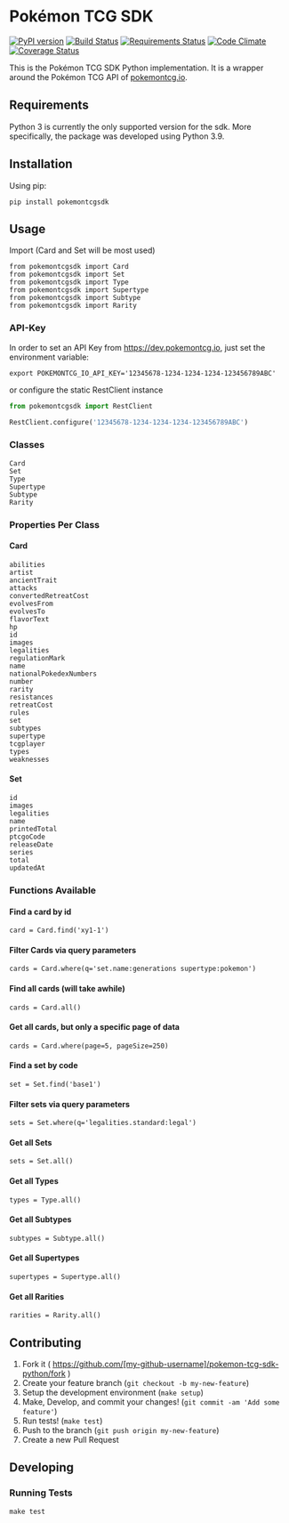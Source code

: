 # Pokémon TCG SDK

[![PyPI version](https://badge.fury.io/py/pokemontcgsdk.svg)](https://badge.fury.io/py/pokemontcgsdk)
[![Build Status](https://travis-ci.org/PokemonTCG/pokemon-tcg-sdk-python.svg?branch=master)](https://travis-ci.org/PokemonTCG/pokemon-tcg-sdk-python)
[![Requirements Status](https://requires.io/github/PokemonTCG/pokemon-tcg-sdk-python/requirements.svg?branch=master)](https://requires.io/github/PokemonTCG/pokemon-tcg-sdk-python/requirements/?branch=master)
[![Code Climate](https://codeclimate.com/github/PokemonTCG/pokemon-tcg-sdk-python/badges/gpa.svg)](https://codeclimate.com/github/PokemonTCG/pokemon-tcg-sdk-python)
[![Coverage Status](https://coveralls.io/repos/github/PokemonTCG/pokemon-tcg-sdk-python/badge.svg?branch=master)](https://coveralls.io/github/PokemonTCG/pokemon-tcg-sdk-python?branch=master)

This is the Pokémon TCG SDK Python implementation. It is a wrapper around the Pokémon TCG API of [pokemontcg.io](http://pokemontcg.io/).

## Requirements

Python 3 is currently the only supported version for the sdk. More specifically, the package was developed using Python 3.9.

## Installation

Using pip:

    pip install pokemontcgsdk

## Usage

Import (Card and Set will be most used)

    from pokemontcgsdk import Card
    from pokemontcgsdk import Set
    from pokemontcgsdk import Type
    from pokemontcgsdk import Supertype
    from pokemontcgsdk import Subtype
    from pokemontcgsdk import Rarity

### API-Key

In order to set an API Key from https://dev.pokemontcg.io, just set the environment variable:

    export POKEMONTCG_IO_API_KEY='12345678-1234-1234-1234-123456789ABC'

or configure the static RestClient instance

```python
from pokemontcgsdk import RestClient

RestClient.configure('12345678-1234-1234-1234-123456789ABC')
```

### Classes

    Card
    Set
    Type
    Supertype
    Subtype
    Rarity

### Properties Per Class

#### Card

    abilities
    artist
    ancientTrait
    attacks
    convertedRetreatCost
    evolvesFrom
    evolvesTo
    flavorText
    hp
    id
    images
    legalities
    regulationMark
    name
    nationalPokedexNumbers
    number
    rarity
    resistances
    retreatCost
    rules
    set
    subtypes
    supertype
    tcgplayer
    types
    weaknesses

#### Set

    id
    images
    legalities
    name
    printedTotal
    ptcgoCode
    releaseDate
    series
    total
    updatedAt

### Functions Available

#### Find a card by id

    card = Card.find('xy1-1')

#### Filter Cards via query parameters

    cards = Card.where(q='set.name:generations supertype:pokemon')

#### Find all cards (will take awhile)

    cards = Card.all()

#### Get all cards, but only a specific page of data

    cards = Card.where(page=5, pageSize=250)

#### Find a set by code

    set = Set.find('base1')

#### Filter sets via query parameters

    sets = Set.where(q='legalities.standard:legal')

#### Get all Sets

    sets = Set.all()

#### Get all Types

    types = Type.all()

#### Get all Subtypes

    subtypes = Subtype.all()

#### Get all Supertypes

    supertypes = Supertype.all()

#### Get all Rarities

    rarities = Rarity.all()

## Contributing

1. Fork it ( https://github.com/[my-github-username]/pokemon-tcg-sdk-python/fork )
2. Create your feature branch (`git checkout -b my-new-feature`)
3. Setup the development environment (`make setup`)
4. Make, Develop, and commit your changes! (`git commit -am 'Add some feature'`)
5. Run tests! (`make test`)
6. Push to the branch (`git push origin my-new-feature`)
7. Create a new Pull Request

## Developing

### Running Tests

    make test
